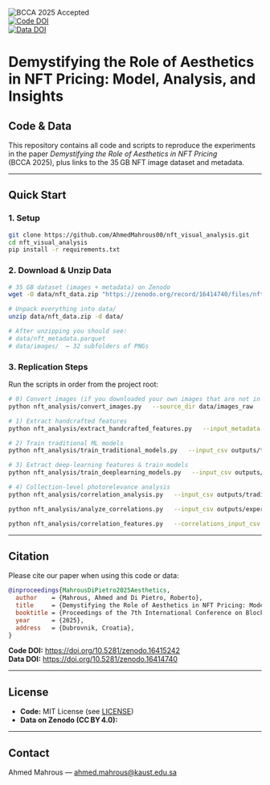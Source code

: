 ![BCCA 2025 Accepted](https://img.shields.io/badge/Conference-BCCA%202025-success)  
[![Code DOI](https://zenodo.org/badge/DOI/10.5281/zenodo.16415242.svg)](https://doi.org/10.5281/zenodo.16415242)  
[![Data DOI](https://zenodo.org/badge/DOI/10.5281/zenodo.16414740.svg)](https://doi.org/10.5281/zenodo.16414740)

# Demystifying the Role of Aesthetics in NFT Pricing: Model, Analysis, and Insights  
## Code & Data

This repository contains all code and scripts to reproduce the experiments in the paper *Demystifying the Role of Aesthetics in NFT Pricing* (BCCA 2025), plus links to the 35 GB NFT image dataset and metadata.

---

## Quick Start

### 1. Setup

```bash
git clone https://github.com/AhmedMahrous00/nft_visual_analysis.git
cd nft_visual_analysis
pip install -r requirements.txt
```

### 2. Download & Unzip Data

```bash
# 35 GB dataset (images + metadata) on Zenodo
wget -O data/nft_data.zip "https://zenodo.org/record/16414740/files/nft_images.zip?download=1"

# Unpack everything into data/
unzip data/nft_data.zip -d data/

# After unzipping you should see:
# data/nft_metadata.parquet
# data/images/  ← 32 subfolders of PNGs
```

### 3. Replication Steps

Run the scripts in order from the project root:

```bash
# 0) Convert images (if you downloaded your own images that are not in PNG)
python nft_analysis/convert_images.py   --source_dir data/images_raw   --target_dir data/images

# 1) Extract handcrafted features
python nft_analysis/extract_handcrafted_features.py   --input_metadata data/nft_metadata.parquet   --image_base_dir data/images

# 2) Train traditional ML models
python nft_analysis/train_traditional_models.py   --input_csv outputs/traditional/summaries/selected_features_for_modeling.csv

# 3) Extract deep‑learning features & train models
python nft_analysis/train_deeplearning_models.py   --input_csv outputs/traditional/summaries/selected_features_for_modeling.csv   --image_base_dir data/images

# 4) Collection-level photorelevance analysis
python nft_analysis/correlation_analysis.py   --input_csv outputs/traditional/summaries/selected_features_for_modeling.csv

python nft_analysis/analyze_correlations.py   --input_csv outputs/experiment_correlations/collection_regression_data_with_fisher_z.csv

python nft_analysis/correlation_features.py   --correlations_input_csv outputs/experiment_correlations/feature_fisher_z_correlations.csv   --main_data_input_csv outputs/experiment_correlations/collection_regression_data_with_fisher_z.csv
```

---


## Citation

Please cite our paper when using this code or data:

```bibtex
@inproceedings{MahrousDiPietro2025Aesthetics,
  author    = {Mahrous, Ahmed and Di Pietro, Roberto},
  title     = {Demystifying the Role of Aesthetics in NFT Pricing: Model, Analysis, and Insights},
  booktitle = {Proceedings of the 7th International Conference on Blockchain Computing and Applications (BCCA)},
  year      = {2025},
  address   = {Dubrovnik, Croatia},
}
```

**Code DOI:** https://doi.org/10.5281/zenodo.16415242  
**Data DOI:** https://doi.org/10.5281/zenodo.16414740

---

## License

- **Code:** MIT License (see [LICENSE](LICENSE))  
- **Data on Zenodo (CC BY 4.0):**

---

## Contact

Ahmed Mahrous — ahmed.mahrous@kaust.edu.sa  

